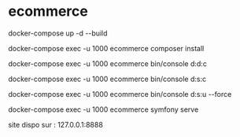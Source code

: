 # ecommerce

docker-compose up -d --build

docker-compose exec -u 1000 ecommerce composer install

docker-compose exec -u 1000 ecommerce bin/console d:d:c

docker-compose exec -u 1000 ecommerce bin/console d:s:c

docker-compose exec -u 1000 ecommerce bin/console d:s:u --force

docker-compose exec -u 1000 ecommerce symfony serve

site dispo sur : 127.0.0.1:8888
